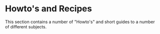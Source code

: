 Howto's and Recipes
===================

This section contains a number of "Howto's" and short guides to a number of
different subjects.


